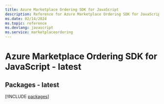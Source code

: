 ```yaml
---
title: Azure Marketplace Ordering SDK for JavaScript
description: Reference for Azure Marketplace Ordering SDK for JavaScript
ms.date: 02/14/2024
ms.topic: reference
ms.devlang: javascript
ms.service: marketplaceordering
---
```

# Azure Marketplace Ordering SDK for JavaScript - latest
## Packages - latest
[!INCLUDE [packages](marketplace-ordering-index.md)]